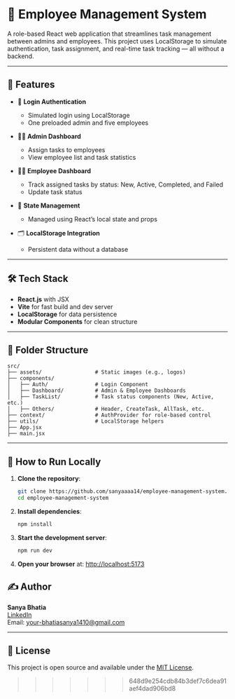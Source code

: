 
# 💼 Employee Management System

A role-based React web application that streamlines task management between admins and employees. This project uses LocalStorage to simulate authentication, task assignment, and real-time task tracking — all without a backend.

---

## 🚀 Features

- 🔐 **Login Authentication**
  - Simulated login using LocalStorage
  - One preloaded admin and five employees

- 🧑‍💼 **Admin Dashboard**
  - Assign tasks to employees
  - View employee list and task statistics

- 👷‍♂️ **Employee Dashboard**
  - Track assigned tasks by status: New, Active, Completed, and Failed
  - Update task status

- 🧠 **State Management**
  - Managed using React’s local state and props

- 🗂️ **LocalStorage Integration**
  - Persistent data without a database

---

## 🛠️ Tech Stack

- **React.js** with JSX
- **Vite** for fast build and dev server
- **LocalStorage** for data persistence
- **Modular Components** for clean structure

---

## 📁 Folder Structure

```
src/
├── assets/                 # Static images (e.g., logos)
├── components/
│   ├── Auth/               # Login Component
│   ├── Dashboard/          # Admin & Employee Dashboards
│   ├── TaskList/           # Task status components (New, Active, etc.)
│   ├── Others/             # Header, CreateTask, AllTask, etc.
├── context/                # AuthProvider for role-based control
├── utils/                  # LocalStorage helpers
├── App.jsx
├── main.jsx
```

---

## 🧪 How to Run Locally

1. **Clone the repository**:
   ```bash
   git clone https://github.com/sanyaaaa14/employee-management-system.git
   cd employee-management-system
   ```

2. **Install dependencies**:
   ```bash
   npm install
   ```

3. **Start the development server**:
   ```bash
   npm run dev
   ```

4. **Open your browser** at:
   [http://localhost:5173](http://localhost:5173)



## ✍️ Author

**Sanya Bhatia**  
[LinkedIn](https://www.linkedin.com/in/sanyabhatia/)  
Email: your-bhatiasanya1410@gmail.com

---

## 📃 License

This project is open source and available under the [MIT License](LICENSE).
>>>>>>> 648d9e254cdb84b3def7c6dea91aef4dad906bd8
